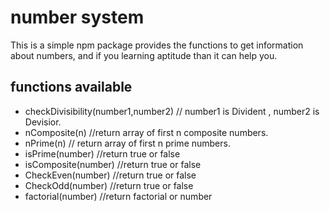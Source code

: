 # number system

This is a simple npm package provides the functions to get information about numbers, and if you learning aptitude than it can help you.

## functions available
- checkDivisibility(number1,number2) // number1 is Divident , number2 is Devisior.
- nComposite(n) //return array of first n composite numbers.
- nPrime(n) // return array of first n prime numbers.
- isPrime(number) //return true or false
- isComposite(number) //return true or false
- CheckEven(number) //return true or false
- CheckOdd(number) //return true or false
- factorial(number) //return factorial or number

